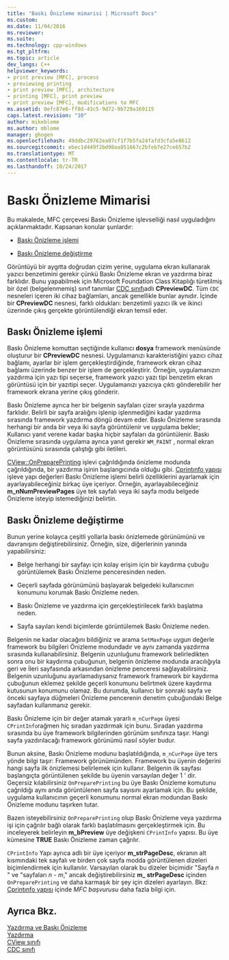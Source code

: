 ```yaml
---
title: "Baskı Önizleme mimarisi | Microsoft Docs"
ms.custom: 
ms.date: 11/04/2016
ms.reviewer: 
ms.suite: 
ms.technology: cpp-windows
ms.tgt_pltfrm: 
ms.topic: article
dev_langs: C++
helpviewer_keywords:
- print preview [MFC], process
- previewing printing
- print preview [MFC], architecture
- printing [MFC], print preview
- print preview [MFC], modifications to MFC
ms.assetid: 0efc87e6-ff8d-43c5-9d72-9b729a169115
caps.latest.revision: "10"
author: mikeblome
ms.author: mblome
manager: ghogen
ms.openlocfilehash: 49ddbc29762ea07cf1f7b5fa24fafd3cfa5e8612
ms.sourcegitcommit: ebec1d449f2bd98aa851667c2bfeb7e27ce657b2
ms.translationtype: MT
ms.contentlocale: tr-TR
ms.lasthandoff: 10/24/2017
---
```

# <a name="print-preview-architecture"></a>Baskı Önizleme Mimarisi
Bu makalede, MFC çerçevesi Baskı Önizleme işlevselliği nasıl uyguladığını açıklanmaktadır. Kapsanan konular şunlardır:  
  
-   [Baskı Önizleme işlemi](#_core_the_print_preview_process)  
  
-   [Baskı Önizleme değiştirme](#_core_modifying_print_preview)  
  
 Görüntüyü bir aygıtta doğrudan çizim yerine, uygulama ekran kullanarak yazıcı benzetimini gerekir çünkü Baskı Önizleme ekran ve yazdırma biraz farklıdır. Bunu yapabilmek için Microsoft Foundation Class Kitaplığı türetilmiş bir özel (belgelenmemiş) sınıf tanımlar [CDC sınıfı](../mfc/reference/cdc-class.md)adlı **CPreviewDC**. Tüm `CDC` nesneleri içeren iki cihaz bağlamları, ancak genellikle bunlar aynıdır. İçinde bir **CPreviewDC** nesnesi, farklı oldukları: benzetimli yazıcı ilk ve ikinci üzerinde çıkış gerçekte görüntülendiği ekran temsil eder.  
  
##  <a name="_core_the_print_preview_process"></a>Baskı Önizleme işlemi  
 Baskı Önizleme komuttan seçtiğinde kullanıcı **dosya** framework menüsünde oluşturur bir **CPreviewDC** nesnesi. Uygulamanızı karakteristiğini yazıcı cihaz bağlamı, ayarlar bir işlem gerçekleştirdiğinde, framework ekran cihaz bağlamı üzerinde benzer bir işlem de gerçekleştirir. Örneğin, uygulamanızın yazdırma için yazı tipi seçerse, framework yazıcı yazı tipi benzetim ekran görüntüsü için bir yazıtipi seçer. Uygulamanızı yazıcıya çıktı gönderebilir her framework ekrana yerine çıkış gönderir.  
  
 Baskı Önizleme ayrıca her bir belgenin sayfaları çizer sırayla yazdırma farklıdır. Belirli bir sayfa aralığını işlenip işlenmediğini kadar yazdırma sırasında framework yazdırma döngü devam eder. Baskı Önizleme sırasında herhangi bir anda bir veya iki sayfa görüntülenir ve uygulama bekler; Kullanıcı yanıt verene kadar başka hiçbir sayfaları da görüntülenir. Baskı Önizleme sırasında uygulama ayrıca yanıt gerekir `WM_PAINT` , normal ekran görüntüsünü sırasında çalıştığı gibi iletileri.  
  
 [CView::OnPreparePrinting](../mfc/reference/cview-class.md#onprepareprinting) işlevi çağrıldığında önizleme modunda çağrıldığında, bir yazdırma işinin başlangıcında olduğu gibi. [Cprintınfo yapısı](../mfc/reference/cprintinfo-structure.md) işleve yapı değerleri Baskı Önizleme işlemi belirli özelliklerini ayarlamak için ayarlayabileceğiniz birkaç üye içeriyor. Örneğin, ayarlayabileceğiniz **m_nNumPreviewPages** üye tek sayfalı veya iki sayfa modu belgede Önizleme isteyip istemediğinizi belirtin.  
  
##  <a name="_core_modifying_print_preview"></a>Baskı Önizleme değiştirme  
 Bunun yerine kolayca çeşitli yollarla baskı önizlemede görünümünü ve davranışını değiştirebilirsiniz. Örneğin, size, diğerlerinin yanında yapabilirsiniz:  
  
-   Belge herhangi bir sayfayı için kolay erişim için bir kaydırma çubuğu görüntülemek Baskı Önizleme penceresinden neden.  
  
-   Geçerli sayfada görünümünü başlayarak belgedeki kullanıcının konumunu korumak Baskı Önizleme neden.  
  
-   Baskı Önizleme ve yazdırma için gerçekleştirilecek farklı başlatma neden.  
  
-   Sayfa sayıları kendi biçimlerde görüntülemek Baskı Önizleme neden.  
  
 Belgenin ne kadar olacağını bildiğiniz ve arama `SetMaxPage` uygun değerle framework bu bilgileri Önizleme modundadır ve aynı zamanda yazdırma sırasında kullanabilirsiniz. Belgenin uzunluğunu framework belirledikten sonra onu bir kaydırma çubuğunun, belgenin önizleme modunda aracılığıyla geri ve İleri sayfasında arkasından önizleme penceresi sağlayabilirsiniz. Belgenin uzunluğunu ayarlamadıysanız framework framework bir kaydırma çubuğunun eklemez şekilde geçerli konumunu belirtmek üzere kaydırma kutusunun konumunu olamaz. Bu durumda, kullanıcı bir sonraki sayfa ve önceki sayfaya düğmeleri Önizleme pencerenin denetim çubuğundaki Belge sayfadan kullanmanız gerekir.  
  
 Baskı Önizleme için bir değer atamak yararlı `m_nCurPage` üyesi `CPrintInfo`rağmen hiç sıradan yazdırmak için bunu. Sıradan yazdırma sırasında bu üye framework bilgilerinden görünüm sınıfınıza taşır. Hangi sayfa yazdırılacağı framework görünümü nasıl söyler budur.  
  
 Bunun aksine, Baskı Önizleme modunu başlatıldığında, `m_nCurPage` üye ters yönde bilgi taşır: Framework görünümünden. Framework bu üyenin değerini hangi sayfa ilk önizlemesi belirlemek için kullanır. Belgenin ilk sayfası başlangıçta görüntülenen şekilde bu üyenin varsayılan değer 1 ' dir. Geçersiz kılabilirsiniz `OnPreparePrinting` bu üye Baskı Önizleme komutunu çağrıldığı aynı anda görüntülenen sayfa sayısını ayarlamak için. Bu şekilde, uygulama kullanıcının geçerli konumunu normal ekran modundan Baskı Önizleme modunu taşırken tutar.  
  
 Bazen isteyebilirsiniz `OnPreparePrinting` olup Baskı Önizleme veya yazdırma işi için çağrılır bağlı olarak farklı başlatılmasını gerçekleştirmek için. Bu inceleyerek belirleyin **m_bPreview** üye değişkeni `CPrintInfo` yapısı. Bu üye kümesine **TRUE** Baskı Önizleme zaman çağrılır.  
  
 `CPrintInfo` Yapı ayrıca adlı bir üye içeriyor **m_strPageDesc**, ekranın alt kısmındaki tek sayfalı ve birden çok sayfa modda görüntülenen dizeleri biçimlendirmek için kullanılır. Varsayılan olarak bu dizeler biçimidir "Sayfa  *n* " ve "sayfaları  *n*   -  *m*," ancak değiştirebilirsiniz **m_ strPageDesc** içinden `OnPreparePrinting` ve daha karmaşık bir şey için dizeleri ayarlayın. Bkz: [Cprintınfo yapısı](../mfc/reference/cprintinfo-structure.md) içinde *MFC başvurusu* daha fazla bilgi için.  
  
## <a name="see-also"></a>Ayrıca Bkz.  
 [Yazdırma ve Baskı Önizleme](../mfc/printing-and-print-preview.md)   
 [Yazdırma](../mfc/printing.md)   
 [CView sınıfı](../mfc/reference/cview-class.md)   
 [CDC sınıfı](../mfc/reference/cdc-class.md)
